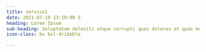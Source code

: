 ```yaml
---
title: service1
date: 2021-07-19 13:10:00 Z
heading: Lorem Ipsum
sub-heading: Voluptatum deleniti atque corrupti quos dolores et quas molestias excepturi
icon-class: bx bxl-dribbble

---
```


